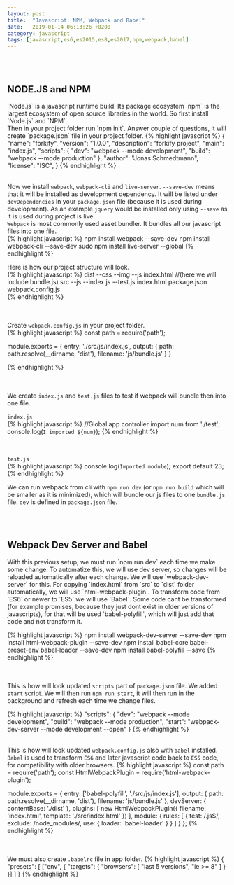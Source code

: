 ```yaml
---
layout: post
title:  "Javascript: NPM, Webpack and Babel"
date:   2019-01-14 06:13:26 +0200
category: javascript
tags: [javascript,es6,es2015,es8,es2017,npm,webpack,babel]
---
```



<br /><br />
<h2>NODE.JS and NPM</h2>
`Node.js` is a javascript runtime build. Its package ecosystem `npm` is the largest ecosystem of open source libraries in the world. So first install `Node.js` and `NPM`.
<br />
Then in your project folder run `npm init`. Answer couple of questions, it will create `package.json` file in your project folder.
{% highlight javascript %}
{
  "name": "forkify",
  "version": "1.0.0",
  "description": "forkify project",
  "main": "index.js",
  "scripts": {
    "dev": "webpack --mode development",
    "build": "webpack --mode production"
  },
  "author": "Jonas Schmedtmann",
  "license": "ISC",
}
{% endhighlight %}
 <br /><br />

Now we install `webpack`, `webpack-cli` and `live-server`. `--save-dev` means that it will be installed as development dependency. It will be listed under `devDependencies` in your `package.json` file (because it is used during development). As an example `jquery` would be installed only using `--save` as it is used during project is live. <br />
`Webpack` is most commonly used asset bundler. It bundles all our javascript files into one file.
<br />
{% highlight javascript %}
  npm install webpack --save-dev
  npm install webpack-cli --save-dev
  sudo npm install live-server --global
{% endhighlight %}
<br />

Here is how our project structure will look. <br/>
{% highlight javascript %}
  dist
    --css
    --img
    --js
    index.html //(here we will include bundle.js)
  src
    --js
      --index.js
      --test.js
    index.html
  package.json
  webpack.config.js      
{% endhighlight %}

<br /><br/>
Create `webpack.config.js` in your project folder.<br/>
{% highlight javascript %}
const path = require('path');

module.exports = {
    entry: './src/js/index.js',
    output: {
        path: path.resolve(__dirname, 'dist'),
        filename: 'js/bundle.js'
    }
}
   
   
{% endhighlight %}


<br /><br/>
We create `index.js` and `test.js` files to test if webpack will bundle then into one file.
<br /><br />
`index.js`<br />
{% highlight javascript %}
//Global app controller
import num from './test';
console.log(`I imported ${num}`);
{% endhighlight %}


<br /><br />
`test.js`<br />
{% highlight javascript %}
console.log(`Imported module`);
export default 23;
{% endhighlight %}


We can run webpack from cli with `npm run dev` (or `npm run build` which will be smaller as it is minimized), which will bundle our js files to one `bundle.js` file. `dev` is defined in `package.json` file. 

<br /><br />
<h2>Webpack Dev Server and Babel</h2>
With this previous setup, we must run `npm run dev` each time we make some change. To automatize this, we will use dev server, so changes will be reloaded automatically after each change. We will use `webpack-dev-server` for this. For copying `index.html` from `src` to `dist` folder automatically, we will use `html-webpack-plugin`. To transform code from `ES6` or newer to `ES5` we will use `Babel`. Some code cant be transformed (for example promises, because they just dont exist in older versions of javascripts), for that will be used `babel-polyfill`, which will just add that code and not transform it.
<br />

{% highlight javascript %}
  npm install webpack-dev-server --save-dev
  npm install html-webpack-plugin --save-dev
  npm install babel-core babel-preset-env babel-loader --save-dev
  npm install babel-polyfill --save
{% endhighlight %}

<br /><br />
This is how will look updated `scripts` part of `package.json` file. We added `start` script. We will then run `npm run start`, it will then run in the background and refresh each time we change files.
<br /> 

{% highlight javascript %}
  "scripts": {
    "dev": "webpack --mode development",
    "build": "webpack --mode production",
    "start": "webpack-dev-server --mode development --open"
  }
{% endhighlight %}
 <br /><br />


This is how will look updated `webpack.config.js` also with `babel` installed. `Babel` is used to transform `ES6` and later javascript code back to `ES5` code, for compatibility with older browsers.
{% highlight javascript %}
const path = require('path');
const HtmlWebpackPlugin = require('html-webpack-plugin');

module.exports = {
    entry: ['babel-polyfill', './src/js/index.js'],
    output: {
        path: path.resolve(__dirname, 'dist'),
        filename: 'js/bundle.js'
    },
    devServer: {
        contentBase: './dist'
    },
    plugins: [
        new HtmlWebpackPlugin({
            filename: 'index.html',
            template: './src/index.html'
        })
    ],
    module: {
        rules: [
            {
                test: /\.js$/,
                exclude: /node_modules/,
                use: {
                    loader: 'babel-loader'
                }
            }
        ]
    }
};
{% endhighlight %}

<br /><br />
We must also create `.babelrc` file in app folder.
{% highlight javascript %}
{
    "presets": [
        ["env", {
            "targets": {
                "browsers": [
                    "last 5 versions",
                    "ie >= 8"
                ]
            }
        }]
    ]
}
{% endhighlight %}